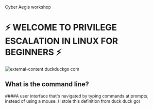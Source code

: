 Cyber Aegis workshop

# ⚡ WELCOME TO PRIVILEGE ESCALATION IN LINUX FOR BEGINNERS ⚡
![external-content duckduckgo com](https://media.giphy.com/media/JmJMzlXOiI0dq/giphy.gif)
## What is the command line?
####A user interface that's navigated by typing commands at prompts, instead of using a mouse. (I stole this definition from duck duck go)
